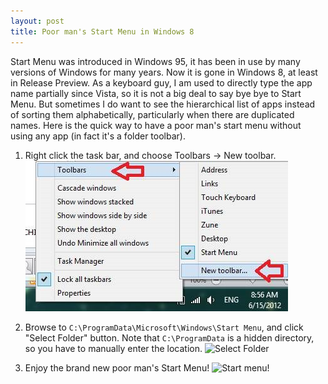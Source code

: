 ```yaml
---
layout: post
title: Poor man's Start Menu in Windows 8
---
```


Start Menu was introduced in Windows 95, it has been in use by many versions of Windows for many years. Now it is gone
in Windows 8, at least in Release Preview.  As a keyboard guy, I am used to directly type the app name partially since
Vista, so it is not a big deal to say bye bye to Start Menu.  But sometimes I do want to see the hierarchical list of 
apps instead of sorting them alphabetically, particularly when there are duplicated names.  Here is the quick way to 
have a poor man's start menu without using any app (in fact it's a folder toolbar).

1. Right click the task bar, and choose Toolbars -> New toolbar.
![New toolbar...](/public/20120618-startmenu-1.jpg)

2. Browse to ```C:\ProgramData\Microsoft\Windows\Start Menu```, and click "Select Folder" button.  Note that
```C:\ProgramData``` is a hidden directory, so you have to manually enter the location.
![Select Folder](/public/20120618-startmenu-2.png)

3. Enjoy the brand new poor man's Start Menu!
![Start menu!](/public/20120618-startmenu-3.png)
